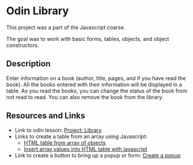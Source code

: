 # Odin Library

This project was a part of the Javascript coarse.

The goal was to work with basic forms, tables, objects, and object constructors.

## Description

Enter information on a book (author, title, pages, and if you have read the book). All the books entered with their information will be displayed in a table. As you read the books, you can change the status of the book from not read to read. You can also remove the book from the library.

## Resources and Links

- Link to odin lesson: [Project: Library](https://www.theodinproject.com/lessons/node-path-javascript-library)
- Links to create a table from an array using Javascript:
  - [HTML table from array of objects](https://stackoverflow.com/questions/72527457/how-to-create-an-html-table-from-an-array-of-objects)
  - [Insert array values into HTML table with javascript](https://stackoverflow.com/questions/61497993/how-to-insert-array-values-into-a-html-table-with-javascript)
- Link to create a button to bring up a popup or form: [Create a popup](https://www.w3docs.com/snippets/javascript/how-to-create-a-popup-form-using-javascript.html)
